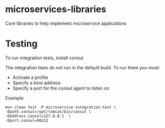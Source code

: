 microservices-libraries
=======================

Core libraries to help implement microservice applications

Testing
=======

To run integration tests, install consul.

The integration tests do not run in the default build. To run them you must:

 * Activate a profile
 * Specify a bind address
 * Specify a port for the consul agent to listen on

Example:
```
mvn clean test -P microservice-integration-test \
-Dpath.consul=/opt/tomcat/bin/consul \
-Daddress.consul=127.0.0.1  \
-Dport.consul=98312
```
